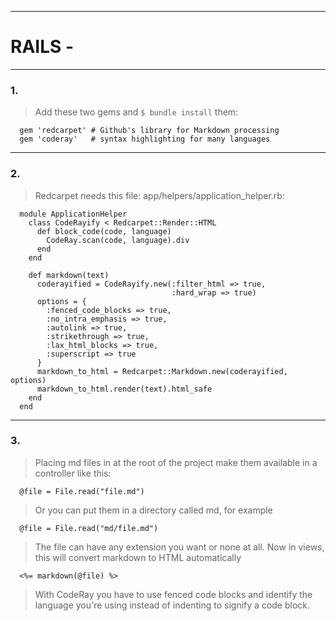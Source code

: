 
-------------------------------------------------------------------------------

# RAILS - 

--------------------------------------------------------------------------------
### 1. 

> Add these two gems and `$ bundle install` them:

      gem 'redcarpet' # Github's library for Markdown processing
      gem 'coderay'   # syntax highlighting for many languages

--------------------------------------------------------------------------------
### 2. 

> Redcarpet needs this file: app/helpers/application_helper.rb:

      module ApplicationHelper
      	class CodeRayify < Redcarpet::Render::HTML
      	  def block_code(code, language)
      	    CodeRay.scan(code, language).div
      	  end
      	end
      	
      	def markdown(text)
      	  coderayified = CodeRayify.new(:filter_html => true, 
      	                                :hard_wrap => true)
      	  options = {
      	    :fenced_code_blocks => true,
      	    :no_intra_emphasis => true,
      	    :autolink => true,
      	    :strikethrough => true,
      	    :lax_html_blocks => true,
      	    :superscript => true
      	  }
      	  markdown_to_html = Redcarpet::Markdown.new(coderayified, options)
      	  markdown_to_html.render(text).html_safe
      	end
      end

--------------------------------------------------------------------------------
### 3. 

> Placing md files in at the root of the project make them available in a 
controller like this:

      @file = File.read("file.md")
      
> Or you can put them in a directory called md, for example

      @file = File.read("md/file.md")
      
> The file can have any extension you want or none at all.
> Now in views, this will convert markdown to HTML automatically

      <%= markdown(@file) %> 
      
> With CodeRay you have to use fenced code blocks and identify the language 
you're using instead of indenting to signify a code block.